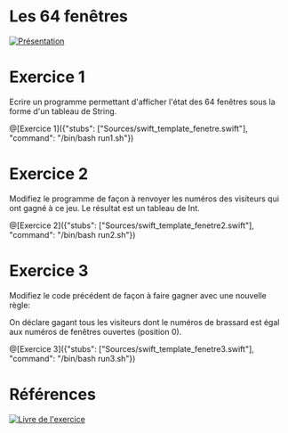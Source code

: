 # Les 64 fenêtres

[![Présentation](https://www.dropbox.com/s/vzfx3bjms0xieut/screen-video.jpg?raw=1)](https://www.dropbox.com/s/qs6u7yx71i4yub0/64fenetres_-_moyenne.mov?raw=0)


# Exercice 1
Ecrire un programme permettant d'afficher l'état des 64 fenêtres sous la forme d'un tableau de String.


@[Exercice 1]({"stubs": ["Sources/swift_template_fenetre.swift"], "command": "/bin/bash run1.sh"})

# Exercice 2
Modifiez le programme de façon à renvoyer  les numéros des visiteurs qui ont gagné à ce jeu.  Le résultat est un tableau de Int.

@[Exercice 2]({"stubs": ["Sources/swift_template_fenetre2.swift"], "command": "/bin/bash run2.sh"})

# Exercice 3
Modifiez le code précédent de façon à faire gagner avec une nouvelle règle: 

On déclare gagant tous les visiteurs dont le numéros de brassard est égal aux numéros de fenêtres ouvertes (position 0).


@[Exercice 3]({"stubs": ["Sources/swift_template_fenetre3.swift"], "command": "/bin/bash run3.sh"})

# Références

[![Livre de l'exercice](https://www.dropbox.com/s/v23wwcynw95wqhu/book1.jpg??raw=1)](https://www.amazon.fr/Lalgorithmique-pour-tous-dexpériences-programmation/dp/2340022878/ref=sr_1_1?ie=UTF8&qid=1527248313&sr=8-1&keywords=algorithme+scilab+python&dpID=41YM-ISro%252BL&preST=_SY291_BO1,204,203,200_QL40_&dpSrc=srch)
